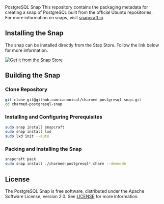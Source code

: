 PostgreSQL Snap
This repository contains the packaging metadata for creating a snap of PostgreSQL built from the official Ubuntu repositories.  For more information on snaps, visit [snapcraft.io](https://snapcraft.io/). 

## Installing the Snap
The snap can be installed directly from the Stap Store.  Follow the link below for more information.
<br>

[![Get it from the Snap Store](https://snapcraft.io/static/images/badges/en/snap-store-black.svg)](https://snapcraft.io/charmed-postgresql)

## Building the Snap
### Clone Repository
```bash
git clone git@github.com:canonical/charmed-postgresql-snap.git
cd charmed-postgresql-snap
```
### Installing and Configuring Prerequisites
```bash
sudo snap install snapcraft
sudo snap install lxd
sudo lxd init --auto
```
### Packing and Installing the Snap
```bash
snapcraft pack
sudo snap install ./charmed-postgresql*.charm --devmode
```

## License
The PostgreSQL Snap is free software, distributed under the Apache
Software License, version 2.0. See
[LICENSE](https://github.com/canonical/charme-postgresql-snap/blob/14.0/edge/licenses/LICENSE-snap)
for more information.
